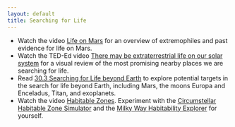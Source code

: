 ```yaml
---
layout: default
title: Searching for Life
---
```


- Watch the video [Life on Mars](https://youtu.be/wpgK2lW93lk?si=uU6CKDgA97K7XqDy&t=13) for an overview of extremophiles and past evidence for life on Mars.
- Watch the TED-Ed video [There may be extraterrestrial life on our solar system](https://youtu.be/odP3akRWJlY?si=A7iS_886Cb4F2JPp) for a visual review of the most promising nearby places we are searching for life. 
- Read [30.3 Searching for Life beyond Earth](https://openstax.org/books/astronomy-2e/pages/30-3-searching-for-life-beyond-earth) to explore potential targets in the search for life beyond Earth, including Mars, the moons Europa and Enceladus, Titan, and exoplanets.
- Watch the video [Habitable Zones](https://youtu.be/lJNPNEJcfCE). Experiment with the [Circumstellar Habitable Zone Simulator](https://astro.unl.edu/naap/habitablezones/animations/stellarHabitableZone.html) and the [Milky Way Habitability Explorer](https://astro.unl.edu/naap/habitablezones/animations/milkyWayHabitability.html) for yourself.

